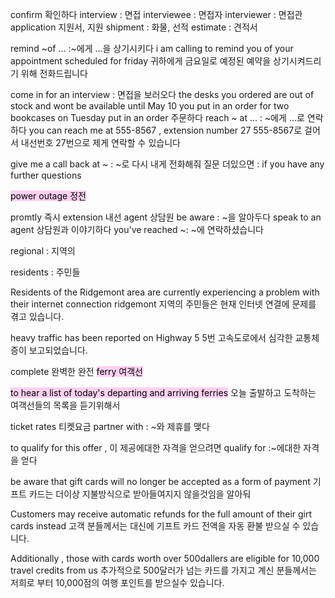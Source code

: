 confirm 확인하다
interview : 면접
interviewee : 면접자
interviewer : 면접관
application 지원서, 지원
shipment : 화물, 선적
estimate : 견적서

remind ~of ... :~에게 ...을 상기시키다
i am calling to remind you of your appointment scheduled for friday
귀하에게 금요일로 예정된 예약을 상기시켜드리기 위해 전화드립니다

come in for an interview : 면접을 보러오다
the desks you ordered are out of stock and wont be available until May 10
you put in an order for two bookcases on Tuesday
put in an order 주문하다
reach ~ at ... : ~에게 ...로 연락하다
you can reach me at 555-8567 , extension number 27
555-8567로 걸어서 내선번호 27번으로 제게 연락할 수 있습니다

give me a call back at ~ : ~로 다시 내게 전화해줘
질문 더있으면 : if you have any further questions

<mark style="background: #FFB8EBA6;">power outage 정전

promtly 즉시</mark>
extension 내선
agent 상담원
be aware : ~을 알아두다
speak to an agent 상담원과 이야기하다
you've reached ~: ~에 연락하셨습니다

regional : 지역의

residents : 주민들

Residents of the Ridgemont area are currently experiencing a problem with their internet connection
ridgemont 지역의 주민들은 현재 인터넷 연결에 문제를 겪고 있습니다.

heavy traffic has been reported on Highway 5
5번 고속도로에서 심각한 교통체증이 보고되었습니다.

complete 완벽한 완전
<mark style="background: #FFB8EBA6;">ferry 여객선</mark>

<mark style="background: #FFB8EBA6;">to hear a list of today's departing and arriving ferries</mark>
오늘 출발하고 도착하는 여객선들의 목록을 듣기위해서

ticket rates 티켓요금
partner with : ~와 제휴를 맺다

to qualify for this offer , 이 제공에대한 자격을 얻으려면
qualify for :~에대한 자격을 얻다

be aware that gift cards will no longer be accepted as a form of payment
기프트 카드는 더이상 지불방식으로 받아들여지지 않을것임을 알아둬

Customers may receive automatic refunds for the full amount of their girt cards instead
고객 분들께서는 대신에 기프트 카드 전액을 자동 환불 받으실 수 있습니다.

Additionally , those with cards worth over 500dallers are eligible for 10,000 travel credits from us
추가적으로 500달러가 넘는 카드를 가지고 계신 분들께서는 저희로 부터 10,000점의 여행 포인트를
받으실수 있습니다.
